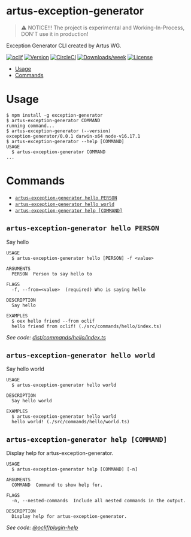 artus-exception-generator
=================

> ⚠️ NOTICE!!! The project is experimental and Working-In-Process, DON'T use it in production!

Exception Generator CLI created by Artus WG.

[![oclif](https://img.shields.io/badge/cli-oclif-brightgreen.svg)](https://oclif.io)
[![Version](https://img.shields.io/npm/v/oclif-hello-world.svg)](https://npmjs.org/package/oclif-hello-world)
[![CircleCI](https://circleci.com/gh/oclif/hello-world/tree/main.svg?style=shield)](https://circleci.com/gh/oclif/hello-world/tree/main)
[![Downloads/week](https://img.shields.io/npm/dw/oclif-hello-world.svg)](https://npmjs.org/package/oclif-hello-world)
[![License](https://img.shields.io/npm/l/oclif-hello-world.svg)](https://github.com/oclif/hello-world/blob/main/package.json)

<!-- toc -->
* [Usage](#usage)
* [Commands](#commands)
<!-- tocstop -->
# Usage
<!-- usage -->
```sh-session
$ npm install -g exception-generator
$ artus-exception-generator COMMAND
running command...
$ artus-exception-generator (--version)
exception-generator/0.0.1 darwin-x64 node-v16.17.1
$ artus-exception-generator --help [COMMAND]
USAGE
  $ artus-exception-generator COMMAND
...
```
<!-- usagestop -->
# Commands
<!-- commands -->
* [`artus-exception-generator hello PERSON`](#artus-exception-generator-hello-person)
* [`artus-exception-generator hello world`](#artus-exception-generator-hello-world)
* [`artus-exception-generator help [COMMAND]`](#artus-exception-generator-help-command)

## `artus-exception-generator hello PERSON`

Say hello

```
USAGE
  $ artus-exception-generator hello [PERSON] -f <value>

ARGUMENTS
  PERSON  Person to say hello to

FLAGS
  -f, --from=<value>  (required) Who is saying hello

DESCRIPTION
  Say hello

EXAMPLES
  $ oex hello friend --from oclif
  hello friend from oclif! (./src/commands/hello/index.ts)
```

_See code: [dist/commands/hello/index.ts](https://github.com/artusjs/exception-generator/blob/v0.0.1/dist/commands/hello/index.ts)_

## `artus-exception-generator hello world`

Say hello world

```
USAGE
  $ artus-exception-generator hello world

DESCRIPTION
  Say hello world

EXAMPLES
  $ artus-exception-generator hello world
  hello world! (./src/commands/hello/world.ts)
```

## `artus-exception-generator help [COMMAND]`

Display help for artus-exception-generator.

```
USAGE
  $ artus-exception-generator help [COMMAND] [-n]

ARGUMENTS
  COMMAND  Command to show help for.

FLAGS
  -n, --nested-commands  Include all nested commands in the output.

DESCRIPTION
  Display help for artus-exception-generator.
```

_See code: [@oclif/plugin-help](https://github.com/oclif/plugin-help/blob/v5.1.15/src/commands/help.ts)_
<!-- commandsstop -->
